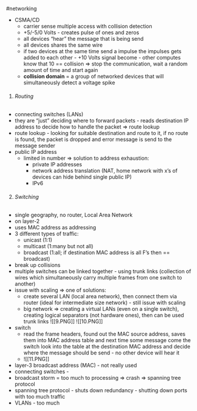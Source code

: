 #networking
- CSMA/CD
	- carrier sense multiple access with collision detection
	- +5/-5/0 Volts - creates pulse of ones and zeros
	- all devices “hear” the message that is being send
	- all devices shares the same wire
	- if two devices at the same time send a impulse the impulses gets added to each other - +10 Volts signal become - other computes know that 10 == collision => stop the communication, wait a random amount of time and start again
	- **collision domain** = a group of networked devices that will simultaneously detect a voltage spike

1. ###### Routing
- connecting switches (LANs)
- they are “just” deciding where to forward packets - reads destination IP address to decide how to handle the packet => route lookup
- route lookup - looking for suitable destination and route to it, if no route is found, the packet is dropped and error message is send to the message sender
- public IP address
	- limited in number => solution to address exhaustion:
		- private IP addresses
		- network address translation (NAT, home network with x’s of devices can hide behind single public IP)
		- IPv6
		
2. ###### Switching
- single geography, no router, Local Area Network
- on layer-2
- uses MAC address as addressing
- 3 different types of traffic:
	- unicast (1:1)
	- multicast (1:many but not all)
	- broadcast (1:all; if destination MAC address is all F’s then == broadcast)
- break up collisions
- multiple switches can be linked together - using trunk links (collection of wires which simultaneously carry multiple frames from one switch to another)
- issue with scaling => one of solutions:
	- create several LAN (local area network), then connect them via router (ideal for intermediate size network) - still issue with scaling
	- big network => creating a virtual LANs (even on a single switch), creating logical separators (not hardware ones), then can be used trunk links
![[9.PNG]]
![[10.PNG]]
- switch
	- read the frame headers, found out the MAC source address, saves them into MAC address table and next time some message come the switch look into the table at the destination MAC address and decide where the message should be send - no other device will hear it
	- ![[11.PNG]]
- layer-3 broadcast address (MAC) - not really used
- connecting switches - 
- broadcast storm = too much to processing => crash => spanning tree protocol
- spanning tree protocol - shuts down redundancy - shutting down ports with too much traffic
- VLANs - too much 
